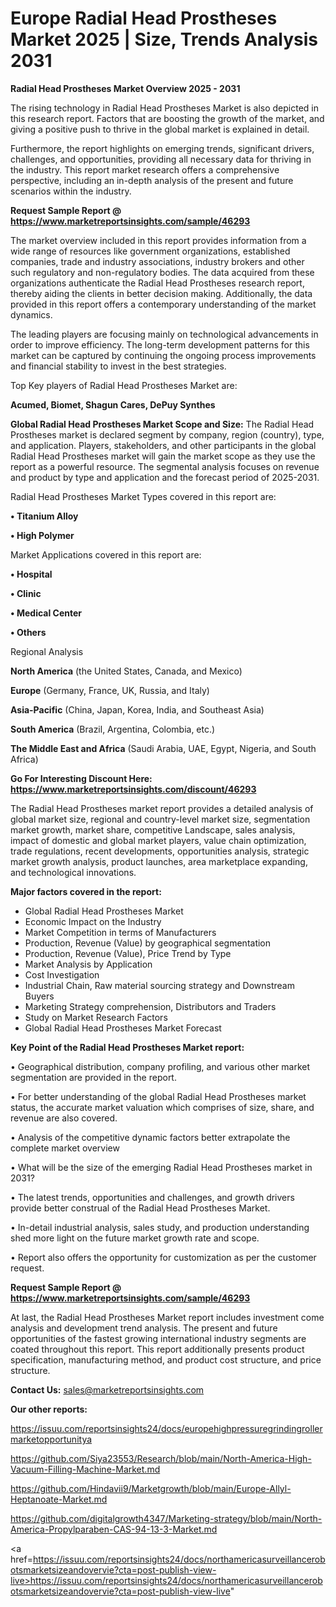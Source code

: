 # Europe Radial Head Prostheses Market 2025 | Size, Trends Analysis 2031

<Strong> Radial Head Prostheses Market Overview 2025 - 2031</strong>

The rising technology in Radial Head Prostheses Market is also depicted in this research report. Factors that are boosting the growth of the market, and giving a positive push to thrive in the global market is explained in detail.

Furthermore, the report highlights on emerging trends, significant drivers, challenges, and opportunities, providing all necessary data for thriving in the industry. This report market research offers a comprehensive perspective, including an in-depth analysis of the present and future scenarios within the industry.

<strong>Request Sample Report @ <a href=https://www.marketreportsinsights.com/sample/46293>https://www.marketreportsinsights.com/sample/46293</a></strong>

The market overview included in this report provides information from a wide range of resources like government organizations, established companies, trade and industry associations, industry brokers and other such regulatory and non-regulatory bodies. The data acquired from these organizations authenticate the Radial Head Prostheses research report, thereby aiding the clients in better decision making. Additionally, the data provided in this report offers a contemporary understanding of the market dynamics.

The leading players are focusing mainly on technological advancements in order to improve efficiency. The long-term development patterns for this market can be captured by continuing the ongoing process improvements and financial stability to invest in the best strategies.

Top Key players of Radial Head Prostheses Market are:

<strong>Acumed, Biomet, Shagun Cares, DePuy Synthes</strong>

<strong><b>Global Radial Head Prostheses Market Scope and Size:</b></strong>
The Radial Head Prostheses market is declared segment by company, region (country), type, and application. Players, stakeholders, and other participants in the global Radial Head Prostheses market will gain the market scope as they use the report as a powerful resource. The segmental analysis focuses on revenue and product by type and application and the forecast period of 2025-2031.

Radial Head Prostheses Market Types covered in this report are:

<strong>•  Titanium Alloy

•  High Polymer</strong>

Market Applications covered in this report are:

<strong>•  Hospital

•  Clinic

•  Medical Center

•  Others</strong> 

Regional Analysis

<strong>North America</strong> (the United States, Canada, and Mexico)

<strong>Europe</strong> (Germany, France, UK, Russia, and Italy)

<strong>Asia-Pacific</strong> (China, Japan, Korea, India, and Southeast Asia)

<strong>South America</strong> (Brazil, Argentina, Colombia, etc.)

<strong>The Middle East and Africa</strong> (Saudi Arabia, UAE, Egypt, Nigeria, and South Africa)

<strong>Go For Interesting Discount Here: <a href=https://www.marketreportsinsights.com/discount/46293>https://www.marketreportsinsights.com/discount/46293</a></strong>

The Radial Head Prostheses market report provides a detailed analysis of global market size, regional and country-level market size, segmentation market growth, market share, competitive Landscape, sales analysis, impact of domestic and global market players, value chain optimization, trade regulations, recent developments, opportunities analysis, strategic market growth analysis, product launches, area marketplace expanding, and technological innovations.

<strong><b>Major factors covered in the report:</b></strong>
<ul>
  <li>Global Radial Head Prostheses Market </li>
  <li>Economic Impact on the Industry</li>
  <li>Market Competition in terms of Manufacturers</li>
  <li>Production, Revenue (Value) by geographical segmentation</li>
  <li>Production, Revenue (Value), Price Trend by Type</li>
  <li>Market Analysis by Application</li>
  <li>Cost Investigation</li>
  <li>Industrial Chain, Raw material sourcing strategy and Downstream Buyers</li>
  <li>Marketing Strategy comprehension, Distributors and Traders</li>
  <li>Study on Market Research Factors</li>
  <li>Global Radial Head Prostheses Market Forecast</li>
</ul>

<strong><b>Key Point of the Radial Head Prostheses Market report:</b></strong>

• Geographical distribution, company profiling, and various other market segmentation are provided in the report.

• For better understanding of the global Radial Head Prostheses market status, the accurate market valuation which comprises of size, share, and revenue are also covered.

• Analysis of the competitive dynamic factors better extrapolate the complete market overview

• What will be the size of the emerging Radial Head Prostheses market in 2031?

• The latest trends, opportunities and challenges, and growth drivers provide better construal of the Radial Head Prostheses Market.

• In-detail industrial analysis, sales study, and production understanding shed more light on the future market growth rate and scope.

• Report also offers the opportunity for customization as per the customer request.

<strong>Request Sample Report @ <a href=https://www.marketreportsinsights.com/sample/46293>https://www.marketreportsinsights.com/sample/46293</a></strong>

At last, the Radial Head Prostheses Market report includes investment come analysis and development trend analysis. The present and future opportunities of the fastest growing international industry segments are coated throughout this report. This report additionally presents product specification, manufacturing method, and product cost structure, and price structure.

<strong>Contact Us:</strong>
sales@marketreportsinsights.com

<strong>Our other reports:</strong>

<a href=https://issuu.com/reportsinsights24/docs/europehighpressuregrindingrollermarketopportunitya>https://issuu.com/reportsinsights24/docs/europehighpressuregrindingrollermarketopportunitya</a>

<a href=https://github.com/Siya23553/Research/blob/main/North-America-High-Vacuum-Filling-Machine-Market.md>https://github.com/Siya23553/Research/blob/main/North-America-High-Vacuum-Filling-Machine-Market.md</a>

<a href=https://github.com/Hindavii9/Marketgrowth/blob/main/Europe-Allyl-Heptanoate-Market.md>https://github.com/Hindavii9/Marketgrowth/blob/main/Europe-Allyl-Heptanoate-Market.md</a>

<a href=https://github.com/digitalgrowth4347/Marketing-strategy/blob/main/North-America-Propylparaben-CAS-94-13-3-Market.md>https://github.com/digitalgrowth4347/Marketing-strategy/blob/main/North-America-Propylparaben-CAS-94-13-3-Market.md</a>

<a href=https://issuu.com/reportsinsights24/docs/northamericasurveillancerobotsmarketsizeandovervie?cta=post-publish-view-live>https://issuu.com/reportsinsights24/docs/northamericasurveillancerobotsmarketsizeandovervie?cta=post-publish-view-live</a>"
